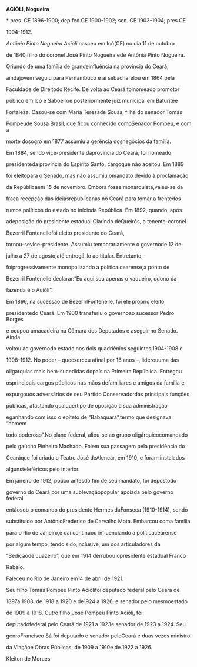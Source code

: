 **ACIÓLI, Nogueira**



\* pres. CE 1896-1900; dep.fed.CE 1900-1902; sen. CE 1903-1904; pres.CE

1904-1912.



*Antônio Pinto Nogueira Acióli* nasceu em Icó(CE) no dia 11 de outubro

de 1840,filho do coronel José Pinto Nogueira ede Antônia Pinto Nogueira.



Oriundo de uma família de grandeinfluência na província do Ceará,

aindajovem seguiu para Pernambuco e aí sebacharelou em 1864 pela

Faculdade de Direitodo Recife. De volta ao Ceará foinomeado promotor

público em Icó e Saboeiroe posteriormente juiz municipal em Baturitée

Fortaleza. Casou-se com Maria Teresade Sousa, filha do senador Tomás

Pompeude Sousa Brasil, que ficou conhecido comoSenador Pompeu, e com a

morte dosogro em 1877 assumiu a gerência dosnegócios da família.



Em 1884, sendo vice-presidente daprovíncia do Ceará, foi nomeado

presidenteda província do Espírito Santo, cargoque não aceitou. Em 1889

foi eleitopara o Senado, mas não assumiu omandato devido à proclamação

da Repúblicaem 15 de novembro. Embora fosse monarquista,valeu-se da

fraca recepção das ideiasrepublicanas no Ceará para tomar a frentedos

rumos políticos do estado no inícioda República. Em 1892, quando, após

adeposição do presidente estadual Clarindo deQueirós, o tenente-coronel

Bezerril Fontenellefoi eleito presidente do Ceará,

tornou-sevice-presidente. Assumiu temporariamente o governode 12 de

julho a 27 de agosto,até entregá-lo ao titular. Entretanto,

foiprogressivamente monopolizando a política cearense,a ponto de

Bezerril Fontenelle declarar:“Eu aqui sou apenas o vaqueiro, odono da

fazenda é o Acióli”.



Em 1896, na sucessão de BezerrilFontenelle, foi ele próprio eleito

presidentedo Ceará. Em 1900 transferiu o governoao sucessor Pedro Borges

e ocupou umacadeira na Câmara dos Deputados e aseguir no Senado. Ainda

voltou ao governodo estado nos dois quadriênios seguintes,1904-1908 e

1908-1912. No poder – queexerceu afinal por 16 anos –, liderouuma das

oligarquias mais bem-sucedidas dopaís na Primeira República. Entregou

osprincipais cargos públicos nas mãos defamiliares e amigos da família e

expurgouos adversários de seu Partido Conservadordas principais funções

públicas, afastando qualquertipo de oposição à sua administração

eganhando com isso o epíteto de “Babaquara”,termo que designava “homem

todo poderoso”.No plano federal, aliou-se ao grupo oligárquicocomandado

pelo gaúcho Pinheiro Machado. Foiem sua passagem pela presidência do

Cearáque foi criado o Teatro José deAlencar, em 1910, e foram instalados

algunsteleféricos pelo interior.



Em janeiro de 1912, pouco antesdo fim de seu mandato, foi depostodo

governo do Ceará por uma sublevaçãopopular apoiada pelo governo federal

entãosob o comando do presidente Hermes daFonseca (1910-1914), sendo

substituído por AntônioFrederico de Carvalho Mota. Embarcou coma família

para o Rio de Janeiro,e daí continuou influenciando a políticacearense

por algum tempo, tendo sido,inclusive, um dos articuladores da

“Sediçãode Juazeiro”, que em 1914 derrubou opresidente estadual Franco

Rabelo.



Faleceu no Rio de Janeiro em14 de abril de 1921.



Seu filho Tomás Pompeu Pinto Aciólifoi deputado federal pelo Ceará de

1897a 1908, de 1918 a 1920 e de1924 a 1926, e senador pelo mesmoestado

de 1909 a 1918. Outro filho,José Pompeu Pinto Acióli, foi

deputadofederal pelo Ceará de 1921 a 1923e senador de 1923 a 1924. Seu

genroFrancisco Sá foi deputado e senador peloCeará e duas vezes ministro

da Viaçãoe Obras Públicas, de 1909 a 1910e de 1922 a 1926.



Kleiton de Moraes



